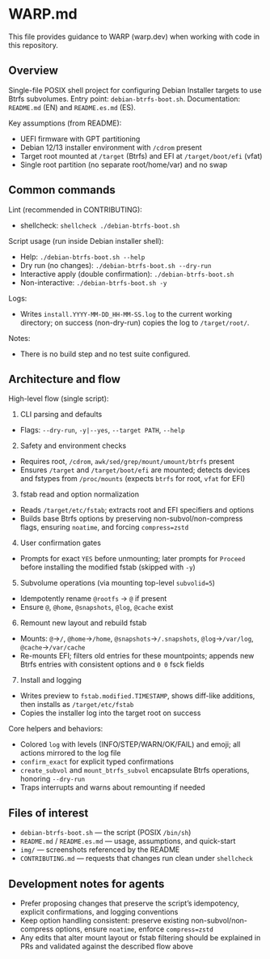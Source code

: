 # WARP.md

This file provides guidance to WARP (warp.dev) when working with code in this repository.

## Overview

Single-file POSIX shell project for configuring Debian Installer targets to use Btrfs subvolumes. Entry point: `debian-btrfs-boot.sh`. Documentation: `README.md` (EN) and `README.es.md` (ES).

Key assumptions (from README):
- UEFI firmware with GPT partitioning
- Debian 12/13 installer environment with `/cdrom` present
- Target root mounted at `/target` (Btrfs) and EFI at `/target/boot/efi` (vfat)
- Single root partition (no separate root/home/var) and no swap

## Common commands

Lint (recommended in CONTRIBUTING):
- shellcheck: `shellcheck ./debian-btrfs-boot.sh`

Script usage (run inside Debian installer shell):
- Help: `./debian-btrfs-boot.sh --help`
- Dry run (no changes): `./debian-btrfs-boot.sh --dry-run`
- Interactive apply (double confirmation): `./debian-btrfs-boot.sh`
- Non-interactive: `./debian-btrfs-boot.sh -y`

Logs:
- Writes `install.YYYY-MM-DD_HH-MM-SS.log` to the current working directory; on success (non-dry-run) copies the log to `/target/root/`.

Notes:
- There is no build step and no test suite configured.

## Architecture and flow

High-level flow (single script):
1) CLI parsing and defaults
- Flags: `--dry-run`, `-y|--yes`, `--target PATH`, `--help`

2) Safety and environment checks
- Requires root, `/cdrom`, `awk/sed/grep/mount/umount/btrfs` present
- Ensures `/target` and `/target/boot/efi` are mounted; detects devices and fstypes from `/proc/mounts` (expects `btrfs` for root, `vfat` for EFI)

3) fstab read and option normalization
- Reads `/target/etc/fstab`; extracts root and EFI specifiers and options
- Builds base Btrfs options by preserving non-subvol/non-compress flags, ensuring `noatime`, and forcing `compress=zstd`

4) User confirmation gates
- Prompts for exact `YES` before unmounting; later prompts for `Proceed` before installing the modified fstab (skipped with `-y`)

5) Subvolume operations (via mounting top-level `subvolid=5`)
- Idempotently rename `@rootfs` → `@` if present
- Ensure `@`, `@home`, `@snapshots`, `@log`, `@cache` exist

6) Remount new layout and rebuild fstab
- Mounts: `@`→`/`, `@home`→`/home`, `@snapshots`→`/.snapshots`, `@log`→`/var/log`, `@cache`→`/var/cache`
- Re-mounts EFI; filters old entries for these mountpoints; appends new Btrfs entries with consistent options and `0 0` fsck fields

7) Install and logging
- Writes preview to `fstab.modified.TIMESTAMP`, shows diff-like additions, then installs as `/target/etc/fstab`
- Copies the installer log into the target root on success

Core helpers and behaviors:
- Colored `log` with levels (INFO/STEP/WARN/OK/FAIL) and emoji; all actions mirrored to the log file
- `confirm_exact` for explicit typed confirmations
- `create_subvol` and `mount_btrfs_subvol` encapsulate Btrfs operations, honoring `--dry-run`
- Traps interrupts and warns about remounting if needed

## Files of interest
- `debian-btrfs-boot.sh` — the script (POSIX `/bin/sh`)
- `README.md` / `README.es.md` — usage, assumptions, and quick-start
- `img/` — screenshots referenced by the README
- `CONTRIBUTING.md` — requests that changes run clean under `shellcheck`

## Development notes for agents
- Prefer proposing changes that preserve the script’s idempotency, explicit confirmations, and logging conventions
- Keep option handling consistent: preserve existing non-subvol/non-compress options, ensure `noatime`, enforce `compress=zstd`
- Any edits that alter mount layout or fstab filtering should be explained in PRs and validated against the described flow above
